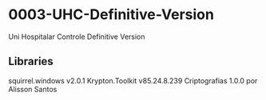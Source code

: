 # 0003-UHC-Definitive-Version
Uni Hospitalar Controle Definitive Version 

## Libraries

squirrel.windows v2.0.1
Krypton.Toolkit v85.24.8.239
Criptografias 1.0.0 por Alisson Santos
